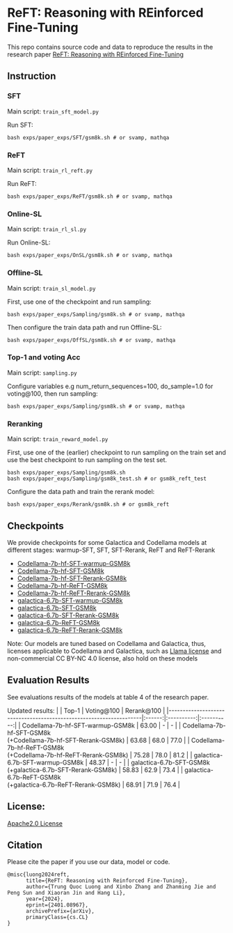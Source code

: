 # ReFT: Reasoning with REinforced Fine-Tuning
This repo contains source code and data to reproduce the results in the research paper [ReFT: Reasoning with REinforced Fine-Tuning](https://arxiv.org/abs/2401.08967)

## Instruction
### SFT
Main script: `train_sft_model.py`

Run SFT:
```
bash exps/paper_exps/SFT/gsm8k.sh # or svamp, mathqa
```
### ReFT
Main script: `train_rl_reft.py`

Run ReFT:
```
bash exps/paper_exps/ReFT/gsm8k.sh # or svamp, mathqa
```

### Online-SL
Main script: `train_rl_sl.py`

Run Online-SL:
```
bash exps/paper_exps/OnSL/gsm8k.sh # or svamp, mathqa
```

### Offline-SL
Main script: `train_sl_model.py`

First, use one of the checkpoint and run sampling:
```
bash exps/paper_exps/Sampling/gsm8k.sh # or svamp, mathqa
```

Then configure the train data path and run Offline-SL:
```
bash exps/paper_exps/OffSL/gsm8k.sh # or svamp, mathqa
```

### Top-1 and voting Acc
Main script: `sampling.py`

Configure variables e.g num_return_sequences=100, do_sample=1.0 for voting@100, then run sampling:
```
bash exps/paper_exps/Sampling/gsm8k.sh # or svamp, mathqa
```

### Reranking
Main script: `train_reward_model.py`

First, use one of the (earlier) checkpoint to run sampling on the train set and use the best checkpoint to run sampling on the test set.
```
bash exps/paper_exps/Sampling/gsm8k.sh 
bash exps/paper_exps/Sampling/gsm8k_test.sh # or gsm8k_reft_test
```
Configure the data path and train the rerank model:
```
bash exps/paper_exps/Rerank/gsm8k.sh # or gsm8k_reft
```

## Checkpoints
We provide checkpoints for some Galactica and Codellama models at different stages: warmup-SFT, SFT, SFT-Rerank, ReFT and ReFT-Rerank
* [Codellama-7b-hf-SFT-warmup-GSM8k](https://huggingface.co/lqtrung1998/Codellama-7b-hf-SFT-warmup-GSM8k)
* [Codellama-7b-hf-SFT-GSM8k](https://huggingface.co/lqtrung1998/Codellama-7b-hf-SFT-GSM8k)
* [Codellama-7b-hf-SFT-Rerank-GSM8k](https://huggingface.co/lqtrung1998/Codellama-7b-hf-SFT-Rerank-GSM8k)
* [Codellama-7b-hf-ReFT-GSM8k](https://huggingface.co/lqtrung1998/Codellama-7b-hf-ReFT-GSM8k)
* [Codellama-7b-hf-ReFT-Rerank-GSM8k](https://huggingface.co/lqtrung1998/Codellama-7b-hf-ReFT-Rerank-GSM8k)
* [galactica-6.7b-SFT-warmup-GSM8k](https://huggingface.co/lqtrung1998/galactica-6.7b-SFT-warmup-GSM8k)
* [galactica-6.7b-SFT-GSM8k](https://huggingface.co/lqtrung1998/galactica-6.7b-SFT-GSM8k)
* [galactica-6.7b-SFT-Rerank-GSM8k](https://huggingface.co/lqtrung1998/galactica-6.7b-SFT-Rerank-GSM8k)
* [galactica-6.7b-ReFT-GSM8k](https://huggingface.co/lqtrung1998/galactica-6.7b-ReFT-GSM8k)
* [galactica-6.7b-ReFT-Rerank-GSM8k](https://huggingface.co/lqtrung1998/galactica-6.7b-ReFT-Rerank-GSM8k)

Note: Our models are tuned based on Codellama and Galactica, thus, licenses applicable to Codellama and Galactica, such as [Llama license](https://github.com/lqtrung1998/mwp_ReFT/blob/main/Llama_License.txt) and non-commercial CC BY-NC 4.0 license, also hold on these models

## Evaluation Results
See evaluations results of the models at table 4 of the research paper.

Updated results:
|                                                                    |  Top-1 | Voting@100 | Rerank@100 |
|--------------------------------------------------------------------|:------:|:----------:|:----------:|
| Codellama-7b-hf-SFT-warmup-GSM8k                                   |  63.00 |      -     |      -     |
| Codellama-7b-hf-SFT-GSM8k<br>(+Codellama-7b-hf-SFT-Rerank-GSM8k)   | 63.68  |    68.0    |    77.0    |
| Codellama-7b-hf-ReFT-GSM8k<br>(+Codellama-7b-hf-ReFT-Rerank-GSM8k) | 75.28  |    78.0    |    81.2    |
| galactica-6.7b-SFT-warmup-GSM8k                                    |  48.37 |      -     |      -     |
| galactica-6.7b-SFT-GSM8k<br>(+galactica-6.7b-SFT-Rerank-GSM8k)     | 58.83  |    62.9    |    73.4    |
| galactica-6.7b-ReFT-GSM8k<br>(+galactica-6.7b-ReFT-Rerank-GSM8k)   |  68.91 |    71.9    |    76.4    |


## License:
[Apache2.0 License](https://github.com/lqtrung1998/mwp_ReFT/blob/main/License.txt)

## Citation
Please cite the paper if you use our data, model or code.
```
@misc{luong2024reft,
      title={ReFT: Reasoning with Reinforced Fine-Tuning}, 
      author={Trung Quoc Luong and Xinbo Zhang and Zhanming Jie and Peng Sun and Xiaoran Jin and Hang Li},
      year={2024},
      eprint={2401.08967},
      archivePrefix={arXiv},
      primaryClass={cs.CL}
}
```
